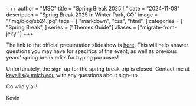 +++
author = "MSC"
title = "Spring Break 2025!!!"
date = "2024-11-08"
description = "Spring Break 2025 in Winter Park, CO"
image = "/img/blog/sb24.jpg"
tags = [
    "markdown",
    "css",
    "html",
]
categories = [
    "Spring Break",
]
series = ["Themes Guide"]
aliases = ["migrate-from-jekyl"]
+++

The link to the official presentation slideshow is [here](https://docs.google.com/presentation/d/1d31l9VtkRTZ8UzUl6Wq2mzREMz4N_fMnzU8FU97N8q8/edit?usp=sharing). This will help answer questions you may have for specifics of the event, as well as previous years' spring break edits for hyping purposes!

Unfortunately, the sign-up for the spring break trip is closed. Contact me at kevellis@umich.edu with any questions about sign-up.

Go wild y'all!

Kevin
